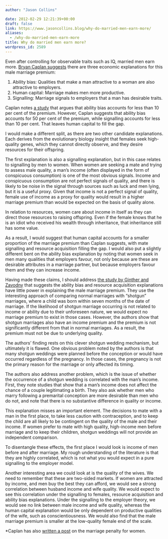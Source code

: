 ```yaml
---
author: "Jason Collins"

date: 2012-02-29 12:21:39+00:00
draft: false
link: https://www.jasoncollins.blog/why-do-married-men-earn-more/
aliases:
  - /why-do-married-men-earn-more
title: Why do married men earn more?
wordpress_id: 2589
---
```


Even after controlling for observable traits such as IQ, married men earn more. [Bryan Caplan suggests](http://econlog.econlib.org/archives/2012/02/what_is_the_mar.html) there are three economic explanations for this male marriage premium:

1. Ability bias: Qualities that make a man attractive to a woman are also attractive to employers.
2. Human capital: Marriage makes men more productive.
3. Signalling: Marriage signals to employers that a man has desirable traits.

Caplan notes [a study](http://www.springerlink.com/content/2ch2fakefhdhm6nd/) that argues that ability bias accounts for less than 10 per cent of the premium. However, Caplan suggests that ability bias accounts for 50 per cent of the premium, while signalling accounts for less than 10 per cent. That leaves human capital to fill the gap.

I would make a different split, as there are two other candidate explanations. Each derives from the evolutionary biology insight that females seek high-quality genes, which they cannot directly observe, and they desire resources for their offspring.

The first explanation is also a signalling explanation, but in this case relates to signalling by men to women. When women are seeking a mate and trying to assess male quality, a man’s income (often displayed in the form of conspicuous consumption) is one of the most obvious signals. Income and conspicuous consumption are not perfect signals of quality, and there is likely to be noise in the signal through sources such as luck and men lying, but it is a useful proxy. Given that income is not a perfect signal of quality, female use of income as a proxy for quality would result in a higher marriage premium than would be expected on the basis of quality alone.

In relation to resources, women care about income in itself as they can direct those resources to raising offspring. Even if the female knows that he is an idiot who received his wealth through inheritance, that inheritance still has some value.

As a result, I would suggest that human capital accounts for a smaller proportion of the marriage premium than Caplan suggests, with mate signalling and resource acquisition filling the gap. I would also put a slightly different bent on the ability bias explanation by noting that women seek in men many qualities that employers favour, not only because are these are desirable attributes in a marriage partner, but because employers favour them and they can increase income.

Having made these claims, I should address [the study by Ginther and Zavodny](http://www.springerlink.com/content/2ch2fakefhdhm6nd/) that suggests the ability bias and resource acquisition explanations have little power in explaining the male marriage premium. They use the interesting approach of comparing normal marriages with “shotgun” marriages, where a child was born within seven months of the date of marriage. If the likelihood of shotgun marriage occurring is not related to income or ability due to their unforeseen nature, we would expect no marriage premium to exist in those cases. However, the authors show that shotgun marriages also have an income premium and the premium is not significantly different from that in normal marriages. As a result, the premium must not be due to underlying quality.

The authors’ finding rests on this clever shotgun wedding mechanism, but ultimately it is flawed. One obvious problem noted by the authors is that many shotgun weddings were planned before the conception or would have occurred regardless of the pregnancy. In those cases, the pregnancy is not the primary reason for the marriage or only affected its timing.

The authors also address another problem, which is the issue of whether the occurrence of a shotgun wedding is correlated with the man’s income. First, they note studies that show that a man’s income does not affect the chance of a couple legitimating a birth. They also ask whether men who marry following a premarital conception are more desirable than men who do not, and note that there is no substantive difference in quality or income.

This explanation misses an important element. The decisions to mate with a man in the first place, to take less caution with contraception, and to keep the child are all likely to be contingent on the quality of the male and their income. If women prefer to mate with high quality, high-income men before marriage and to keep their children, shotgun weddings will not provide an independent comparison.

To disentangle these effects, the first place I would look is income of men before and after marriage. My rough understanding of the literature is that they are highly correlated, which is not what you would expect in a pure signalling to the employer model.

Another interesting area we could look at is the quality of the wives. We need to remember that these are two-sided markets. If women are attracted by income, and men buy the best they can afford, we would see a strong correlation between husband income and wife quality. We would expect to see this correlation under the signalling to females, resource acquisition and ability bias explanations. Under the signalling to the employer theory, we would see no link between male income and wife quality, whereas the human capital explanation would be only dependent on productive qualities of the wife, such as conscientiousness. We would also find that the male marriage premium is smaller at the low-quality female end of the scale.

*Caplan has also [written a post](http://econlog.econlib.org/archives/2012/02/what_is_the_fem.html) on the marriage penalty for women.
